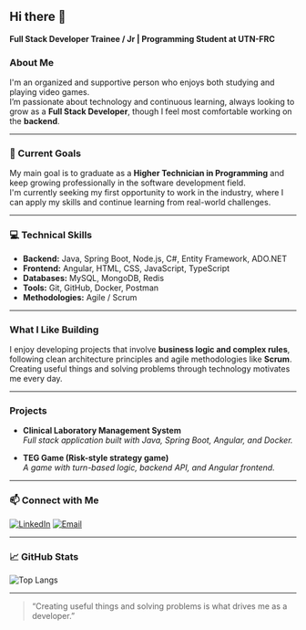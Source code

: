 ## Hi there 👋

 **Full Stack Developer Trainee / Jr | Programming Student at UTN-FRC**

###  About Me
I'm an organized and supportive person who enjoys both studying and playing video games.  
I’m passionate about technology and continuous learning, always looking to grow as a **Full Stack Developer**, though I feel most comfortable working on the **backend**.

---

### 🎯 Current Goals
My main goal is to graduate as a **Higher Technician in Programming** and keep growing professionally in the software development field.  
I'm currently seeking my first opportunity to work in the industry, where I can apply my skills and continue learning from real-world challenges.

---

### 💻 Technical Skills
- **Backend:** Java, Spring Boot, Node.js, C#, Entity Framework, ADO.NET  
- **Frontend:** Angular, HTML, CSS, JavaScript, TypeScript 
- **Databases:** MySQL, MongoDB, Redis
- **Tools:** Git, GitHub, Docker, Postman  
- **Methodologies:** Agile / Scrum

---

###  What I Like Building
I enjoy developing projects that involve **business logic and complex rules**, following clean architecture principles and agile methodologies like **Scrum**.  
Creating useful things and solving problems through technology motivates me every day.

---

### Projects
-  **Clinical Laboratory Management System**  
  *Full stack application built with Java, Spring Boot, Angular, and Docker.*

-  **TEG Game (Risk-style strategy game)**  
  *A game with turn-based logic, backend API, and Angular frontend.*

---

### 📫 Connect with Me
[![LinkedIn](https://img.shields.io/badge/LinkedIn-0077B5?style=for-the-badge&logo=linkedin&logoColor=white)](https://www.linkedin.com/in/luca-casamayor-porto/)
[![Email](https://img.shields.io/badge/Gmail-D14836?style=for-the-badge&logo=gmail&logoColor=white)](mailto:lucaporto505@gmail.com)


---

### 📈 GitHub Stats
![Top Langs](https://github-readme-stats.vercel.app/api/top-langs/?username=LucaCasamayor&layout=compact&theme=tokyonight)

---

> “Creating useful things and solving problems is what drives me as a developer.”
